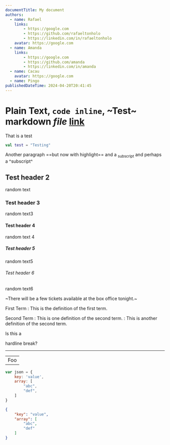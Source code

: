 ```yaml
---
documentTitle: My document
authors:
  - name: Rafael
    links:
        - https://google.com
        - https://github.com/rafaeltonholo
        - https://linkedin.com/in/rafaeltonholo
    avatar: https://google.com
  - name: Amanda
    links:
        - https://google.com
        - https://github.com/amanda
        - https://linkedin.com/in/amanda
  - name: Cacau
    avatar: https://google.com
  - name: Pingo
publishedDateTime: 2024-04-20T20:41:45
---
```


# Plain Text, `code inline`, ~Test~ **markdown** ***file*** [link](https://www.google.com)
That is a test

```kotlin
val test = "Testing"
```

[foo]: https://github.com/rafaeltonholo "title"

Another paragraph ==but now with highlight== and a <sub>subscript</sub> and perhaps a ^subscript^

## Test header 2
random text

### Test header 3
random text3

#### Test header 4
random text 4

##### Test header 5
random text5

###### Test header 6
random text6

~There will be a few tickets available at the box office tonight.~

First Term
: This is the definition of the first term.

Second Term
: This is one definition of the second term.
: This is another definition of the second term.

Is this a

hardline break?

---

<table>
    <tr>
        <td>Foo</td>
    </tr>
</table>

```javascript
var json = {
    key: 'value',
    array: [
        "abc",
        "def",
    ]
}
```

```json
{
    "key": "value",
    "array": [
        "abc",
        "def"
    ]
}
```
